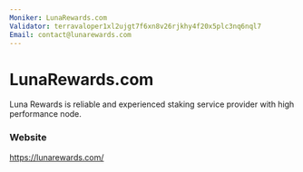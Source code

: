 ```yaml
---
Moniker: LunaRewards.com
Validator: terravaloper1xl2ujgt7f6xn8v26rjkhy4f20x5plc3nq6nql7
Email: contact@lunarewards.com
---
```


# LunaRewards.com


Luna Rewards is reliable and experienced staking service provider with high performance node.

### Website

https://lunarewards.com/

